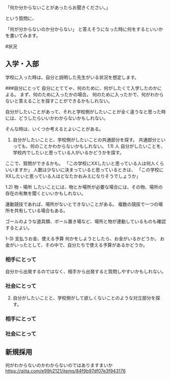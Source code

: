 「何か分からないことがあったらお聞きください。」

という質問に、

「何が分からないのか分からない」
と答えそうになった時に何をするといいかを書いてみます。

#状況
## 入学・入部

学校に入った時は、自分と説明した先生がいる状況を想定します。

###自分にとって
自分にとててゃ、何のために、何がしたくて入学したのかによる。
まず、何のために入ったかの場合。
何のために入ったかで、何がわからないと答えることを探すことができるかもしれない。

自分がしたいことがあって、それと学校側がしたいことが全く違うなと思った時には、どうしたらいいかわからないかもしれない。

そんな時は、いくつか考えるとよいことがある。
1) 自分がしたいことと、学校側がしたいことの共通部分を探す。
共通部分といっても、何のことかわからないかもしれない。
1.1) 人
自分がしたいことを、学校内でしたいと思っている人がいるかどうかを探す。

ここで、質問ができるかも。
「この学校にXXしたいと思っている人は何人くらいいますか」
人数は少ないに決まっていると思っているときは、
「この学校にXXしたいと思っている人はどなたかおみえになりそうでしょうか」

1.2) 物・場所
したいことには、物とか場所が必要な場合には、その物、場所の存在の有無を聞くといいかもしれない。

運動競技であれば、場所がないとできないことがある。
複数の競技で一つの場所を共有している場合もある。

ゴールのような道具類、ボール置き場など、場所と物が連動しているものも確認するとよい。


1-3) 支払うお金、使える予算
何かをしようとしたら、お金がいるかどうか。
お金がいったとして、その中で、自分たちで使える予算があるかどうか。

### 相手にとって
自分から出発するのではなく、相手から出発すると質問しやすいかもしれない。




### 社会にとって

2) 自分がしたいことと、学校側がして欲しくないことのような対立部分を探す。

### 相手にとって
### 社会にとって




## 新規採用



何がわからないのかわからないのではありますまいか
https://qiita.com/e99h2121/items/84f9b97df07e3f943176

